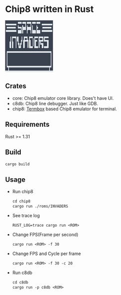 Chip8 written in Rust
=====================

![](demo.gif)

Crates
------

* core: Chip8 emulator core library. Does't have UI.
* c8db: Chip8 line debugger. Just like GDB.
* chip8: [Termbox](https://github.com/nsf/termbox) based Chip8 emulator for terminal.


Requirements
------------

Rust >= 1.31

Build
-----

```
cargo build
```

Usage
-----

* Run chip8
	```
	cd chip8
	cargo run ./roms/INVADERS
	```

* See trace log
	```
	RUST_LOG=trace cargo run <ROM>
	```

* Change FPS(Frame per second)
	```
	cargo run <ROM> -f 30
	```

* Change FPS and Cycle per frame
	```
	cargo run <ROM> -f 30 -c 20
	```

* Run c8db
	```
	cd c8db
	cargo run -p c8db <ROM>
	```
